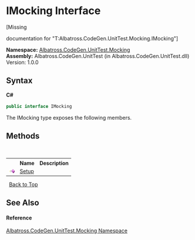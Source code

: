 # IMocking Interface
 

\[Missing <summary> documentation for "T:Albatross.CodeGen.UnitTest.Mocking.IMocking"\]

**Namespace:**&nbsp;<a href="2f1780b3-a2c6-14ff-575d-ee99b7786f99">Albatross.CodeGen.UnitTest.Mocking</a><br />**Assembly:**&nbsp;Albatross.CodeGen.UnitTest (in Albatross.CodeGen.UnitTest.dll) Version: 1.0.0

## Syntax

**C#**<br />
``` C#
public interface IMocking
```

The IMocking type exposes the following members.


## Methods
&nbsp;<table><tr><th></th><th>Name</th><th>Description</th></tr><tr><td>![Public method](media/pubmethod.gif "Public method")</td><td><a href="e47220cb-2481-ea02-c7f8-516d64e54758">Setup</a></td><td /></tr></table>&nbsp;
<a href="#imocking-interface">Back to Top</a>

## See Also


#### Reference
<a href="2f1780b3-a2c6-14ff-575d-ee99b7786f99">Albatross.CodeGen.UnitTest.Mocking Namespace</a><br />